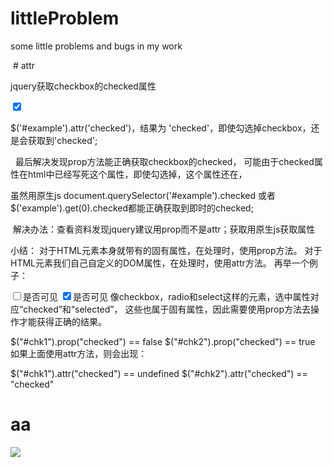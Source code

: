 # littleProblem
some little problems and bugs in my work

  # attr
  
  jquery获取checkbox的checked属性

  <input id='example' type='checkbox' checked='checked' />
  
  $('#example').attr('checked')，结果为 'checked'，即使勾选掉checkbox，还是会获取到'checked';
  
  
  
  最后解决发现prop方法能正确获取checkbox的checked，
  可能由于checked属性在html中已经写死这个属性，即使勾选掉，这个属性还在，
  
  
  虽然用原生js document.querySelector('#example').checked 或者
  $('example').get(0).checked都能正确获取到即时的checked;
  
  
  解决办法：查看资料发现jquery建议用prop而不是attr；获取用原生js获取属性
  
 
 
  小结：
  对于HTML元素本身就带有的固有属性，在处理时，使用prop方法。
  对于HTML元素我们自己自定义的DOM属性，在处理时，使用attr方法。
  再举一个例子：

  <input id="chk1" type="checkbox" />是否可见
  <input id="chk2" type="checkbox" checked="checked" />是否可见
  像checkbox，radio和select这样的元素，选中属性对应“checked”和“selected”，
  这些也属于固有属性，因此需要使用prop方法去操作才能获得正确的结果。

  $("#chk1").prop("checked") == false
  $("#chk2").prop("checked") == true
  如果上面使用attr方法，则会出现：

  $("#chk1").attr("checked") == undefined
  $("#chk2").attr("checked") == "checked"
  
  # aa
  
  ![](http://www.baidu.com/img/bdlogo.gif)  
  
